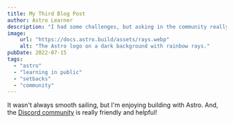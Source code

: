 ```yaml
---
title: My Third Blog Post
author: Astro Learner
description: "I had some challenges, but asking in the community really helped!"
image:
    url: "https://docs.astro.build/assets/rays.webp"
    alt: "The Astro logo on a dark background with rainbow rays."
pubDate: 2022-07-15
tags: 
  - "astro"
  - "learning in public"
  - "setbacks"
  - "community"
---
```


It wasn't always smooth sailing, but I'm enjoying building with Astro. And, the [Discord community](https://astro.build/chat) is really friendly and helpful!
